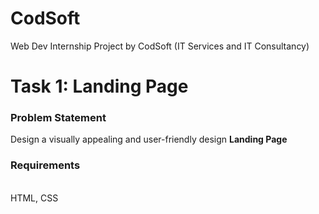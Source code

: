 # CodSoft
Web Dev Internship Project by CodSoft (IT Services and IT Consultancy)

# Task 1: Landing Page
<h3>Problem Statement</h3>
Design a visually appealing and user-friendly design <b>Landing Page</b>
<h3>Requirements</h3><br>
HTML, CSS